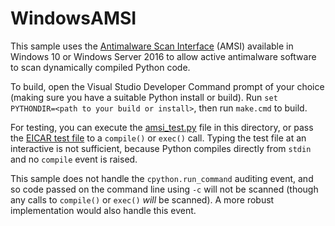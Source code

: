 WindowsAMSI
===========

This sample uses the [Antimalware Scan Interface](https://docs.microsoft.com/windows/win32/amsi/) (AMSI) available in Windows 10 or Windows Server 2016 to allow active antimalware software to scan dynamically compiled Python code.

To build, open the Visual Studio Developer Command prompt of your choice (making sure you have a suitable Python install or build). Run `set PYTHONDIR=<path to your build or install>`, then run `make.cmd` to build.

For testing, you can execute the [amsi_test.py](amsi_test.py) file in this directory, or pass the [EICAR test file](http://www.eicar.org/anti_virus_test_file.htm) to a `compile()` or `exec()` call. Typing the test file at an interactive is not sufficient, because Python compiles directly from `stdin` and no `compile` event is raised.

This sample does not handle the `cpython.run_command` auditing event, and so code passed on the command line using `-c` will not be scanned (though any calls to `compile()` or `exec()` _will_ be scanned). A more robust implementation would also handle this event.
